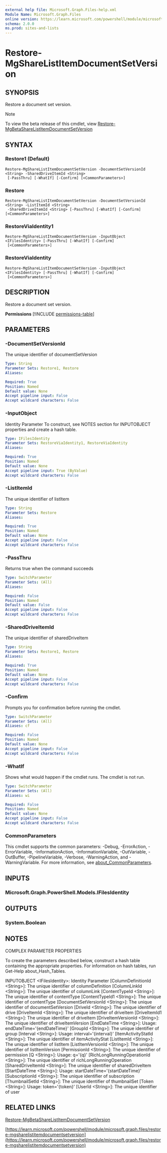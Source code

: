 ```yaml
---
external help file: Microsoft.Graph.Files-help.xml
Module Name: Microsoft.Graph.Files
online version: https://learn.microsoft.com/powershell/module/microsoft.graph.files/restore-mgsharelistitemdocumentsetversion
schema: 2.0.0
ms.prod: sites-and-lists
---
```


# Restore-MgShareListItemDocumentSetVersion

## SYNOPSIS
Restore a document set version.

> [!NOTE]
> To view the beta release of this cmdlet, view [Restore-MgBetaShareListItemDocumentSetVersion](/powershell/module/Microsoft.Graph.Beta.Files/Restore-MgBetaShareListItemDocumentSetVersion?view=graph-powershell-beta)

## SYNTAX

### Restore1 (Default)
```
Restore-MgShareListItemDocumentSetVersion -DocumentSetVersionId <String> -SharedDriveItemId <String>
 [-PassThru] [-WhatIf] [-Confirm] [<CommonParameters>]
```

### Restore
```
Restore-MgShareListItemDocumentSetVersion -DocumentSetVersionId <String> -ListItemId <String>
 -SharedDriveItemId <String> [-PassThru] [-WhatIf] [-Confirm] [<CommonParameters>]
```

### RestoreViaIdentity1
```
Restore-MgShareListItemDocumentSetVersion -InputObject <IFilesIdentity> [-PassThru] [-WhatIf] [-Confirm]
 [<CommonParameters>]
```

### RestoreViaIdentity
```
Restore-MgShareListItemDocumentSetVersion -InputObject <IFilesIdentity> [-PassThru] [-WhatIf] [-Confirm]
 [<CommonParameters>]
```

## DESCRIPTION
Restore a document set version.

**Permissions**
[!INCLUDE [permissions-table](~/../graphref/api-reference/v1.0/includes/permissions/documentsetversion-restore-permissions.md)]

## PARAMETERS

### -DocumentSetVersionId
The unique identifier of documentSetVersion

```yaml
Type: String
Parameter Sets: Restore1, Restore
Aliases:

Required: True
Position: Named
Default value: None
Accept pipeline input: False
Accept wildcard characters: False
```

### -InputObject
Identity Parameter
To construct, see NOTES section for INPUTOBJECT properties and create a hash table.

```yaml
Type: IFilesIdentity
Parameter Sets: RestoreViaIdentity1, RestoreViaIdentity
Aliases:

Required: True
Position: Named
Default value: None
Accept pipeline input: True (ByValue)
Accept wildcard characters: False
```

### -ListItemId
The unique identifier of listItem

```yaml
Type: String
Parameter Sets: Restore
Aliases:

Required: True
Position: Named
Default value: None
Accept pipeline input: False
Accept wildcard characters: False
```

### -PassThru
Returns true when the command succeeds

```yaml
Type: SwitchParameter
Parameter Sets: (All)
Aliases:

Required: False
Position: Named
Default value: False
Accept pipeline input: False
Accept wildcard characters: False
```

### -SharedDriveItemId
The unique identifier of sharedDriveItem

```yaml
Type: String
Parameter Sets: Restore1, Restore
Aliases:

Required: True
Position: Named
Default value: None
Accept pipeline input: False
Accept wildcard characters: False
```

### -Confirm
Prompts you for confirmation before running the cmdlet.

```yaml
Type: SwitchParameter
Parameter Sets: (All)
Aliases: cf

Required: False
Position: Named
Default value: None
Accept pipeline input: False
Accept wildcard characters: False
```

### -WhatIf
Shows what would happen if the cmdlet runs.
The cmdlet is not run.

```yaml
Type: SwitchParameter
Parameter Sets: (All)
Aliases: wi

Required: False
Position: Named
Default value: None
Accept pipeline input: False
Accept wildcard characters: False
```

### CommonParameters
This cmdlet supports the common parameters: -Debug, -ErrorAction, -ErrorVariable, -InformationAction, -InformationVariable, -OutVariable, -OutBuffer, -PipelineVariable, -Verbose, -WarningAction, and -WarningVariable. For more information, see [about_CommonParameters](http://go.microsoft.com/fwlink/?LinkID=113216).

## INPUTS

### Microsoft.Graph.PowerShell.Models.IFilesIdentity
## OUTPUTS

### System.Boolean
## NOTES
COMPLEX PARAMETER PROPERTIES

To create the parameters described below, construct a hash table containing the appropriate properties.
For information on hash tables, run Get-Help about_Hash_Tables.

INPUTOBJECT \<IFilesIdentity\>: Identity Parameter
  \[ColumnDefinitionId \<String\>\]: The unique identifier of columnDefinition
  \[ColumnLinkId \<String\>\]: The unique identifier of columnLink
  \[ContentTypeId \<String\>\]: The unique identifier of contentType
  \[ContentTypeId1 \<String\>\]: The unique identifier of contentType
  \[DocumentSetVersionId \<String\>\]: The unique identifier of documentSetVersion
  \[DriveId \<String\>\]: The unique identifier of drive
  \[DriveItemId \<String\>\]: The unique identifier of driveItem
  \[DriveItemId1 \<String\>\]: The unique identifier of driveItem
  \[DriveItemVersionId \<String\>\]: The unique identifier of driveItemVersion
  \[EndDateTime \<String\>\]: Usage: endDateTime='{endDateTime}'
  \[GroupId \<String\>\]: The unique identifier of group
  \[Interval \<String\>\]: Usage: interval='{interval}'
  \[ItemActivityStatId \<String\>\]: The unique identifier of itemActivityStat
  \[ListItemId \<String\>\]: The unique identifier of listItem
  \[ListItemVersionId \<String\>\]: The unique identifier of listItemVersion
  \[PermissionId \<String\>\]: The unique identifier of permission
  \[Q \<String\>\]: Usage: q='{q}'
  \[RichLongRunningOperationId \<String\>\]: The unique identifier of richLongRunningOperation
  \[SharedDriveItemId \<String\>\]: The unique identifier of sharedDriveItem
  \[StartDateTime \<String\>\]: Usage: startDateTime='{startDateTime}'
  \[SubscriptionId \<String\>\]: The unique identifier of subscription
  \[ThumbnailSetId \<String\>\]: The unique identifier of thumbnailSet
  \[Token \<String\>\]: Usage: token='{token}'
  \[UserId \<String\>\]: The unique identifier of user

## RELATED LINKS
[Restore-MgBetaShareListItemDocumentSetVersion](/powershell/module/Microsoft.Graph.Beta.Files/Restore-MgBetaShareListItemDocumentSetVersion?view=graph-powershell-beta)

[https://learn.microsoft.com/powershell/module/microsoft.graph.files/restore-mgsharelistitemdocumentsetversion](https://learn.microsoft.com/powershell/module/microsoft.graph.files/restore-mgsharelistitemdocumentsetversion)



